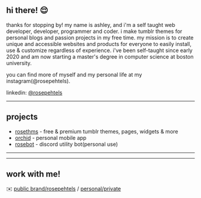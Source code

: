 ## hi there! 😌

thanks for stopping by! my name is ashley, and i'm a self taught web developer, developer, programmer and coder. i make tumblr themes for personal blogs and passion projects in my free time. my mission is to create unique and accessible websites and products for everyone to easily install, use & customize regardless of experience. i've been self-taught since early 2020 and am now starting a master's degree in computer science at boston university. 

you can find more of myself and my personal life at my instagram(@rosepehtels).

linkedin: [@rosepehtels](https://www.linkedin.com/in/rosepehtels/)

---
## projects
* [rosethms](https://rosethms.tumblr.com/) - free & premium tumblr themes, pages, widgets & more
* [orchid](https://github.com/orchid) - personal mobile app
* [rosebot](https://www.discord.com/) - discord utility bot(personal use)

---

---
## work with me! 
✉️ [public brand/rosepehtels](mailto:contactrosepehtels@gmail.com) / [personal/private](mailto:seeler230@gmail.com)
